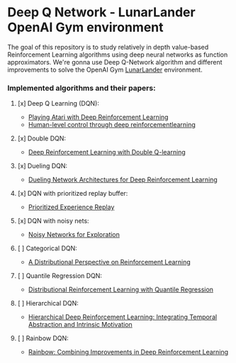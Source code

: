 # Deep Q Network - LunarLander OpenAI Gym environment

The goal of this repository is to study relatively in depth value-based Reinforcement Learning algorithms using deep neural networks as function approximators. We're gonna use Deep Q-Network algorithm and different improvements to solve the OpenAI Gym [LunarLander](https://gym.openai.com/envs/LunarLander-v2/) environment.

### Implemented algorithms and their papers:
1. [x] Deep Q Learning (DQN):
    - [Playing Atari with Deep Reinforcement Learning](https://arxiv.org/abs/1312.5602)
    - [Human-level control through deep reinforcementlearning](http://www.readcube.com/articles/10.1038/nature14236)

2. [x] Double DQN:
    - [Deep Reinforcement Learning with Double Q-learning](https://arxiv.org/abs/1509.06461)

3. [x] Dueling DQN:
    - [Dueling Network Architectures for Deep Reinforcement Learning](https://arxiv.org/abs/1511.06581)

4. [x] DQN with prioritized replay buffer:
    - [Prioritized Experience Replay](https://arxiv.org/abs/1511.05952)

5. [x] DQN with noisy nets:
    - [Noisy Networks for Exploration](https://arxiv.org/abs/1706.10295)

6. [ ] Categorical DQN:
    - [A Distributional Perspective on Reinforcement Learning](https://arxiv.org/abs/1707.06887)

7. [ ] Quantile Regression DQN:
    - [Distributional Reinforcement Learning with Quantile Regression](https://arxiv.org/abs/1710.10044)

8. [ ] Hierarchical DQN:
    - [Hierarchical Deep Reinforcement Learning: Integrating Temporal Abstraction and Intrinsic Motivation](https://arxiv.org/abs/1604.06057)

9. [ ] Rainbow DQN:
    - [Rainbow: Combining Improvements in Deep Reinforcement Learning](https://arxiv.org/abs/1710.02298)
